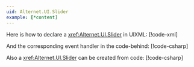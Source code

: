 ```yaml
---
uid: Alternet.UI.Slider
example: [*content]
---
```


Here is how to declare a <xref:Alternet.UI.Slider> in UIXML:
[!code-xml[](examples/ExampleWindow.uixml#CreateUixmlDeclaration)]

And the corresponding event handler in the code-behind:
[!code-csharp[](examples/ExampleWindow.uixml.cs#SliderEventHandler)]

Also a <xref:Alternet.UI.Slider> can be created from code:
[!code-csharp[](examples/ExampleWindow.uixml.cs#SliderCSharpCreation)]
